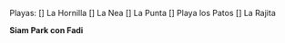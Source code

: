Playas:
[] La Hornilla
[] La Nea
[] La Punta
[] Playa los Patos
[] La Rajita
 
**Siam Park con Fadi**
